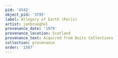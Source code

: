 ```yaml
---
pid: '4542'
object_pid: '3795'
label: Allegory of Earth (Paris)
artist: janbrueghel
provenance_date: '1979'
provenance_location: Scotland
provenance_text: Acquired from Duits Collections
collection: provenance
order: '1587'
---
```

